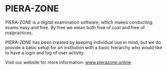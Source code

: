 # PIERA-ZONE
PIERA-ZONE is a digital examination software, which makes conducting exams easy and free. By free we mean both free of cost and free of malpractices.

PIERA-ZONE has been created by keeping individual use in mind, but we do provide a basic setup for an institution with a basic hierarchy who would like to have a login and log of user activity.

Visit our website for more information: www.pierazone.online
